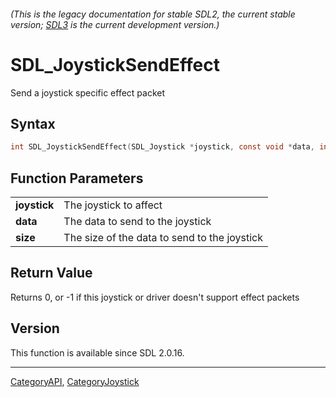 ###### (This is the legacy documentation for stable SDL2, the current stable version; [SDL3](https://wiki.libsdl.org/SDL3/) is the current development version.)
# SDL_JoystickSendEffect

Send a joystick specific effect packet 

## Syntax

```c
int SDL_JoystickSendEffect(SDL_Joystick *joystick, const void *data, int size);

```

## Function Parameters

|                  |                                              |
| ---------------- | -------------------------------------------- |
| **joystick**     | The joystick to affect                       |
| **data**         | The data to send to the joystick             |
| **size**         | The size of the data to send to the joystick |

## Return Value

Returns 0, or -1 if this joystick or driver doesn't support effect packets

## Version

This function is available since SDL 2.0.16.

----
[CategoryAPI](CategoryAPI), [CategoryJoystick](CategoryJoystick)


